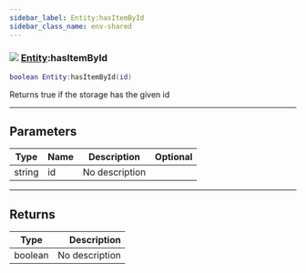 ```yaml
---
sidebar_label: Entity:hasItemById
sidebar_class_name: env-shared
---
```


### ![](/img/wiki/shared.png) [Entity](../entity/README.md):hasItemById

```lua
boolean Entity:hasItemById(id)
```

Returns true if the storage has the given id<br/>

-----------------
## Parameters

| Type   | Name | Description | Optional |
| ------ | ---- | ----------- | -------: |
| string | id | No description |   |

-----------------
## Returns

| Type   | Description |
| ------ | ----------: |
| boolean | No description |
